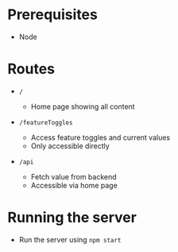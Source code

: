 # Prerequisites

* Node

# Routes

* `/`
    - Home page showing all content

* `/featureToggles`
    - Access feature toggles and current values
    - Only accessible directly

* `/api`
    - Fetch value from backend
    - Accessible via home page

# Running the server

* Run the server using `npm start`
